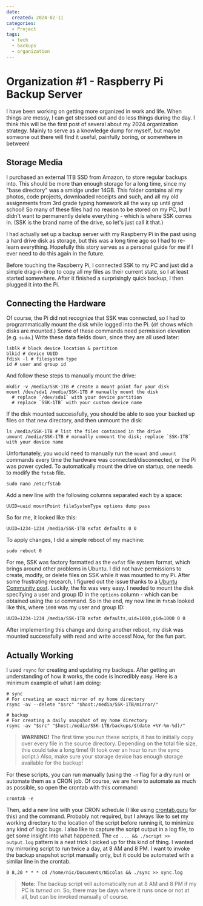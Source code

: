 ```yaml
---
date:
  created: 2024-02-11
categories:
  - Project
tags:
  - tech
  - backups
  - organization
---
```

<!-- # New Organization Strategy

Want to read about something painfully boring? You've come to the right place!

## Paper Document Filing

## Code Project Consolidation

## Email Cleanup

## Password Manager / MFA

-->

# Organization #1 - Raspberry Pi Backup Server

I have been working on getting more organized in work and life. When things are messy, I can get stressed out and do less things during the day. I think this will be the first post of several about my 2024 organization strategy. Mainly to serve as a knowledge dump for myself, but maybe someone out there will find it useful, painfully boring, or somewhere in between!

<!-- more -->

## Storage Media

I purchased an external 1TB SSD from Amazon, to store regular backups into. This should be more than enough storage for a long time, since my "base directory" was a smidge under 14GB. This folder contains all my photos, code projects, downloaded receipts and such, and all my old assignments from 3rd grade typing homework all the way up until grad school! So many of these files had no reason to be stored on my PC, but I didn't want to permanently delete everything - which is where SSK comes in. (SSK is the brand name of the drive, so let's just call it that.)

I had actually set up a backup server with my Raspberry Pi in the past using a hard drive disk as storage, but this was a long time ago so I had to re-learn everything. Hopefully this story serves as a personal guide for me if I ever need to do this again in the future.

Before touching the Raspberry Pi, I connected SSK to my PC and just did a simple drag-n-drop to copy all my files as their current state, so I at least started somewhere. After it finished a surprisingly quick backup, I then plugged it into the Pi.

## Connecting the Hardware

Of course, the Pi did not recognize that SSK was connected, so I had to programmatically mount the disk while logged into the Pi. (`df` shows which disks are mounted.) Some of these commands need permission elevation (e.g. `sudo`.) Write these data fields down, since they are all used later:

```shell
lsblk # block device location & partition
blkid # device UUID
fdisk -l # filesystem type
id # user and group id
```

And follow these steps to manually mount the drive:

```shell
mkdir -v /media/SSK-1TB # create a mount point for your disk
mount /dev/sda1 /media/SSK-1TB # manually mount the disk
  # replace `/dev/sda1` with your device partition
  # replace `SSK-1TB` with your custom device name
```

If the disk mounted successfully, you should be able to see your backed up files on that new directory, and then unmount the disk:

```shell
ls /media/SSK-1TB # list the files contained in the drive
umount /media/SSK-1TB # manually unmount the disk; replace `SSK-1TB` with your device name
```

Unfortunately, you would need to manually run the `mount` and `umount` commands every time the hardware was connected/disconnected, or the Pi was power cycled. To automatically mount the drive on startup, one needs to modify the `fstab` file.

```shell
sudo nano /etc/fstab
```

Add a new line with the following columns separated each by a space:

```
UUID=uuid mountPoint fileSystemType options dump pass
```

So for me, it looked like this:

```
UUID=1234-1234 /media/SSK-1TB exfat defaults 0 0
```

To apply changes, I did a simple reboot of my machine:

```shell
sudo reboot 0
```

For me, SSK was factory formatted as the `exfat` file system format, which brings around other problems in Ubuntu. I did not have permissions to create, modify, or delete files on SSK while it was mounted to my Pi. After some frustrating research, I figured out the issue thanks to a [Ubuntu Community post](https://help.ubuntu.com/community/Fstab). Luckily, the fix was very easy. I needed to mount the disk specifying a user and group ID in the `options` column - which can be obtained using the `id` command. So in the end, my new line in `fstab` looked like this, where `1000` was my user and group ID:

```
UUID=1234-1234 /media/SSK-1TB exfat defaults,uid=1000,gid=1000 0 0
```

After implementing this change and doing another reboot, my disk was mounted successfully with read and write access! Now, for the fun part.

## Actually Working

I used `rsync` for creating and updating my backups. After getting an understanding of how it works, the code is incredibly easy. Here is a minimum example of what I am doing:

```shell
# sync
# For creating an exact mirror of my home directory
rsync -av --delete "$src" "$host:/media/SSK-1TB/mirror/"
```

```shell
# backup
# For creating a daily snapshot of my home directory
rsync -av "$src" "$host:/media/SSK-1TB/backups/$(date +%Y-%m-%d)/"
```

> **WARNING!** The first time you run these scripts, it has to initially copy over every file in the source directory. Depending on the total file size, this could take a long time! (It took over an hour to run the sync script.) Also, make sure your storage device has enough storage available for the backup!

For these scripts, you can run manually (using the `-n` flag for a dry run) or automate them as a CRON job. Of course, we are here to automate as much as possible, so open the crontab with this command:

```shell
crontab -e
```

Then, add a new line with your CRON schedule (I like using [crontab.guru](https://crontab.guru/) for this) and the command. Probably not required, but I always like to set my working directory to the location of the script before running it, to minimize any kind of logic bugs. I also like to capture the script output in a log file, to get some insight into what happened. The `cd ... && ./script >> output.log` pattern is a neat trick I picked up for this kind of thing. I wanted my mirroring script to run twice a day, at 8 AM and 8 PM. I want to invoke the backup snapshot script manually only, but it could be automated with a similar line in the crontab.

```
0 8,20 * * * cd /home/nic/Documents/Nicolas && ./sync >> sync.log
```

> **Note:** The backup script will automatically run at 8 AM and 8 PM if my PC is *turned on*. So, there may be days where it runs once or not at all, but can be invoked manually of course.